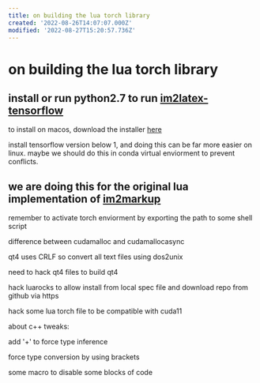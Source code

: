 ```yaml
---
title: on building the lua torch library
created: '2022-08-26T14:07:07.000Z'
modified: '2022-08-27T15:20:57.736Z'
---
```


# on building the lua torch library

## install or run python2.7 to run [im2latex-tensorflow](https://github.com/ArminKaramzade/im2latex)

to install on macos, download the installer [here](https://repo.anaconda.com/miniconda/Miniconda3-latest-MacOSX-x86_64.pkg)

install tensorflow version below 1, and doing this can be far more easier on linux. maybe we should do this in conda virtual enviorment to prevent conflicts.

## we are doing this for the original lua implementation of [im2markup](https://github.com/harvardnlp/im2markup)

remember to activate torch enviorment by exporting the path to some shell script

difference between cudamalloc and cudamallocasync

qt4 uses CRLF so convert all text files using dos2unix

need to hack qt4 files to build qt4

hack luarocks to allow install from local spec file and download repo from github via https

hack some lua torch file to be compatible with cuda11

about c++ tweaks:

add '+' to force type inference

force type conversion by using brackets

some macro to disable some blocks of code

